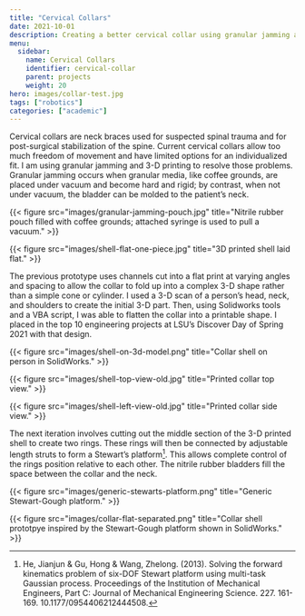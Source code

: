 ```yaml
---
title: "Cervical Collars"
date: 2021-10-01
description: Creating a better cervical collar using granular jamming and 3D printing.
menu:
  sidebar:
    name: Cervical Collars
    identifier: cervical-collar
    parent: projects
    weight: 20
hero: images/collar-test.jpg
tags: ["robotics"]
categories: ["academic"]
---
```


Cervical collars are neck braces used for suspected spinal trauma and for post-surgical stabilization of the spine. Current cervical collars allow too much freedom of movement and have limited options for an individualized fit. I am using granular jamming and 3-D printing to resolve those problems. Granular jamming occurs when granular media, like coffee grounds, are placed under vacuum and become hard and rigid; by contrast, when not under vacuum, the bladder can be molded to the patient’s neck.

{{< figure src="images/granular-jamming-pouch.jpg" title="Nitrile rubber pouch filled with coffee grounds; attached syringe is used to pull a vacuum." >}}

{{< figure src="images/shell-flat-one-piece.jpg" title="3D printed shell laid flat." >}}

The previous prototype uses channels cut into a flat print at varying angles and spacing to allow the collar to fold up into a complex 3-D shape rather than a simple cone or cylinder. I used a 3-D scan of a person’s head, neck, and shoulders to create the initial 3-D part. Then, using Solidworks tools and a VBA script, I was able to flatten the collar into a printable shape. I placed in the top 10 engineering projects at LSU’s Discover Day of Spring 2021 with that design.

{{< figure src="images/shell-on-3d-model.png" title="Collar shell on person in SolidWorks." >}}

{{< figure src="images/shell-top-view-old.jpg" title="Printed collar top view." >}}

{{< figure src="images/shell-left-view-old.jpg" title="Printed collar side view." >}}

The next iteration involves cutting out the middle section of the 3-D printed shell to create two rings. These rings will then be connected by adjustable length struts to form a Stewart’s platform[^1]. This allows complete control of the rings position relative to each other. The nitrile rubber bladders fill the space between the collar and the neck.

{{< figure src="images/generic-stewarts-platform.png" title="Generic Stewart-Gough platform." >}}

{{< figure src="images/collar-flat-separated.png" title="Collar shell prototpye inspired by the Stewart-Gough platform shown in SolidWorks." >}}

[^1]: He, Jianjun & Gu, Hong & Wang, Zhelong. (2013). Solving the forward kinematics problem of six-DOF Stewart platform using multi-task Gaussian process. Proceedings of the Institution of Mechanical Engineers, Part C: Journal of Mechanical Engineering Science. 227. 161-169. 10.1177/0954406212444508.
